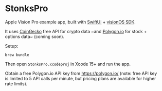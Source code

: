 # StonksPro

Apple Vision Pro example app, built with [SwiftUI](https://developer.apple.com/xcode/swiftui/) + [visionOS SDK](https://developer.apple.com/documentation/visionos/).

It uses [CoinGecko](https://www.coingecko.com/en/api) free API for crypto data ~and [Polygon.io](https://polygon.io/) for stock + options data~ (coming soon).

Setup:

```
brew bundle
```

Then open `StonksPro.xcodeproj` in Xcode 15+ and run the app.

Obtain a free Polygon.io API key from https://polygon.io/ (note: free API key is limited to 5 API calls per minute, but pricing plans are available for higher rate limits).
